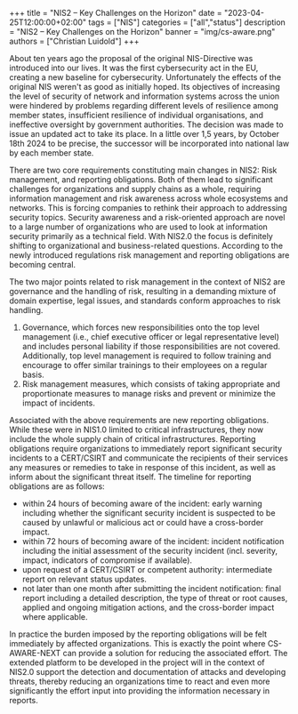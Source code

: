 +++
title = "NIS2 – Key Challenges on the Horizon"
date = "2023-04-25T12:00:00+02:00"
tags = ["NIS"]
categories = ["all","status"]
description = "NIS2 – Key Challenges on the Horizon"
banner = "img/cs-aware.png"
authors = ["Christian Luidold"]
+++


About ten years ago the proposal of the original NIS-Directive was introduced into our lives. It was the first cybersecurity act in the EU, creating a new baseline for cybersecurity. Unfortunately the effects of the original NIS weren't as good as initially hoped. Its objectives of increasing the level of security of network and information systems across the union were hindered by problems regarding different levels of resilience among member states, insufficient resilience of individual organisations, and ineffective oversight by government authorities. The decision was made to issue an updated act to take its place. In a little over 1,5 years, by October 18th 2024 to be precise, the successor will be incorporated into national law by each member state.

There are two core requirements constituting main changes in NIS2: Risk management, and reporting obligations. Both of them lead to significant challenges for organizations and supply chains as a whole, requiring information management and risk awareness across whole ecosystems and networks. This is forcing companies to rethink their approach to addressing security topics. Security awareness and a risk-oriented approach are novel to a large number of organizations who are used to look at information security primarily as a technical field. With NIS2.0 the focus is definitely shifting to organizational and business-related questions. According to the newly introduced regulations risk management and reporting obligations are becoming central.

The two major points related to risk management in the context of NIS2 are governance and the handling of risk, resulting in a demanding mixture of domain expertise, legal issues, and standards conform approaches to risk handling.
1. Governance, which forces new responsibilities onto the top level management (i.e., chief executive officer or legal representative level) and includes personal liability if those responsibilities are not covered. Additionally, top level management is required to follow training and encourage to offer similar trainings to their employees on a regular basis.
2. Risk management measures, which consists of taking appropriate and proportionate measures to manage risks and prevent or minimize the impact of incidents.

Associated with the above requirements are new reporting obligations. While these were in NIS1.0 limited to critical infrastructures, they now include the whole supply chain of critical infrastructures. 
Reporting obligations require organizations to immediately report significant security incidents to a CERT/CSIRT and communicate the recipients of their services any measures or remedies to take in response of this incident, as well as inform about the significant threat itself. The timeline for reporting obligations are as follows:
- within 24 hours of becoming aware of the incident: early warning including whether the significant security incident is suspected to be caused by unlawful or malicious act or could have a cross-border impact.
- within 72 hours of becoming aware of the incident: incident notification including the initial assessment of the security incident (incl. severity, impact, indicators of compromise if available).
- upon request of a CERT/CSIRT or competent authority: intermediate report on relevant status updates.
- not later than one month after submitting the incident notification: final report including a detailed description, the type of threat or root causes, applied and ongoing mitigation actions, and the cross-border impact where applicable.

In practice the burden imposed by the reporting obligations will be felt immediately by affected organizations. This is exactly the point where CS-AWARE-NEXT can provide a solution for reducing the associated effort. The extended platform to be developed in the project will in the context of NIS2.0 support the detection and documentation of attacks and developing threats, thereby reducing an organizations time to react and even more significantly the effort input into providing the information necessary in reports.
